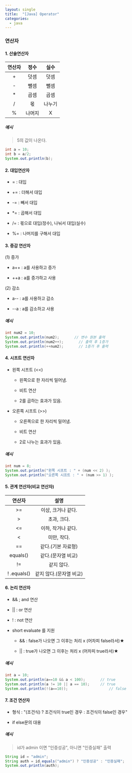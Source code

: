 ```yaml
---
layout: single
title:  "[Java] Operator"
categories:
  - java
---
```



### 연산자 


#### 1. 산술연산자

|연산자|정수|실수|
|:---:|:---:|:---:|
| + |덧셈|덧셈|
| - |뺄셈|뺄셈|
| * |곱셈|곱셈|
| / |몫|나누기|
| % |나머지|X|

##### 예시

> 5의 값이 나온다.

```java
int a = 10;
int b = a/2;
System.out.println(b);
```
 

#### 2. 대입연산자

- =  : 대입

- += : 더해서 대입

- -= : 빼서 대입

-	\*= : 곱해서 대입

- /= : 몫으로 대입(정수), 나눠서 대입(실수)

- %= : 나머지를 구해서 대입


#### 3. 증감 연산자

(1) 증가

  - a++ : a를 사용하고 증가

  - ++a : a를 증가하고 사용

(2) 감소

  - a-- : a를 사용하고 감소

  - --a : a를 감소하고 사용


##### 예시

```java
int num2 = 10;
System.out.println(num2);	    // 변수 원본 출력
System.out.println(num2++);       // 출력 후 1증가
System.out.println(++num2);       // 1증가 후 출력
```

#### 4. 시프트 연산자

- 왼쪽 시프트 (<<)

  - 왼쪽으로 한 자리씩 밀어냄.
  
  - 비트 연산
  
  - 2를 곱하는 효과가 있음.

- 오른쪽 시프트 (>>)

  - 오른쪽으로 한 자리씩 밀어냄.
  
  - 비트 연산
  
  - 2로 나누는 효과가 있음.

##### 예시

```java
int num = 8;
System.out.println("왼쪽 시프트 : " + (num << 2) );
System.out.println("오른쪽 시프트 : " + (num >> 1) );
```

#### 5. 관계 연산자(비교 연산자)

|연산자|설명|
|:---:|:---:|
| >= |이상, 크거나 같다.|
| > |초과, 크다.|
| <= |이하, 작거나 같다.|
| < |미만, 작다.|
| == |같다.(기본 자료형)|
| equals() |같다.(문자열 비교)|
| != |같지 않다.|
| ! .equals() |같지 않다.(문자열 비교)|


#### 6. 논리 연산자

- && ; and 연산  

- \|\| : or 연산

- ! : not 연산

- short evaluate 를 지원

  - && : false가 나오면 그 이후는 처리 x (어차피 false라서)★

  - \|\| : true가 나오면 그 이후는 처리 x (어차피 true라서)★

##### 예시

```java
int a = 10;
System.out.println(a==10 && a < 100);		// true
System.out.println(a != 10 || a == 10);		// true
System.out.println(!(a==10));	            	// false
```

#### 7. 조건 연산자
 
- 형식 : "(조건식) ? 조건식이 true인 경우 : 조건식이 false인 경우"

- if else문의 대용

##### 예시

> id가 admin 이면 "인증성공", 아니면 "인증실패" 출력

```java
String id = "admin";
String auth = id.equals("admin") ? "인증성공" : "인증실패";
System.out.println(auth);
```
